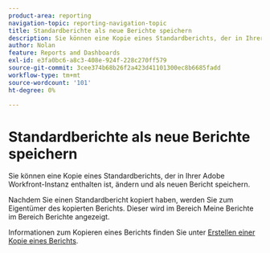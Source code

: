 ```yaml
---
product-area: reporting
navigation-topic: reporting-navigation-topic
title: Standardberichte als neue Berichte speichern
description: Sie können eine Kopie eines Standardberichts, der in Ihrer Adobe Workfront-Instanz enthalten ist, ändern und als neuen Bericht speichern.
author: Nolan
feature: Reports and Dashboards
exl-id: e3fa0bc6-a8c3-408e-924f-228c270ff579
source-git-commit: 3cee374b68b26f2a423d41101300ec8b6685fadd
workflow-type: tm+mt
source-wordcount: '101'
ht-degree: 0%

---
```


# Standardberichte als neue Berichte speichern

<!-- Audited: 11/2024 -->

Sie können eine Kopie eines Standardberichts, der in Ihrer Adobe Workfront-Instanz enthalten ist, ändern und als neuen Bericht speichern.

Nachdem Sie einen Standardbericht kopiert haben, werden Sie zum Eigentümer des kopierten Berichts. Dieser wird im Bereich Meine Berichte im Bereich Berichte angezeigt.

Informationen zum Kopieren eines Berichts finden Sie unter [Erstellen einer Kopie eines Berichts](../../../reports-and-dashboards/reports/creating-and-managing-reports/create-copy-report.md).
